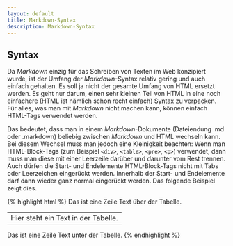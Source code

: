 ```yaml
---
layout: default
title: Markdown-Syntax
description: Markdown-Syntax
---
```


## Syntax

Da *Markdown* einzig für das Schreiben von Texten im Web konzipiert wurde, ist der Umfang der *Markdown*-Syntax relativ gering und auch einfach gehalten. Es soll ja nicht der gesamte Umfang von HTML ersetzt werden. Es geht nur darum, einen sehr kleinen Teil von HTML in eine noch einfachere (HTML ist nämlich schon recht einfach) Syntax zu verpacken. Für alles, was man mit *Markdown* nicht machen kann, können einfach HTML-Tags verwendet werden.

Das bedeutet, dass man in einem *Markdown*-Dokumente (Dateiendung .md oder .markdown) beliebig zwischen *Markdown* und HTML wechseln kann. Bei diesem Wechsel muss man jedoch eine Kleinigkeit beachten: Wenn man HTML-Block-Tags (zum Beispiel `<div>`, `<table>`, `<pre>`, `<p>`) verwendet, dann muss man diese mit einer Leerzeile darüber und darunter vom Rest trennen. Auch dürfen die Start- und Endelemente HTML-Block-Tags nicht mit Tabs oder Leerzeichen eingerückt werden. Innerhalb der Start- und Endelemente darf dann wieder ganz normal eingerückt werden. Das folgende Beispiel zeigt dies.

{% highlight html %}
Das ist eine Zeile Text über der Tabelle.

<table>
  <tr>
    <td>Hier steht ein Text in der Tabelle.</td>
  </tr>
</table>

Das ist eine Zeile Text unter der Tabelle.
{% endhighlight %}
